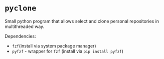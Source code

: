 # `pyclone`

Small python program that allows select and clone personal repositories in multithreaded way.

Dependencies:
- `fzf`(install via system package manager)
- `pyfzf` - wrapper for `fzf` (install via `pip install pyfzf`)